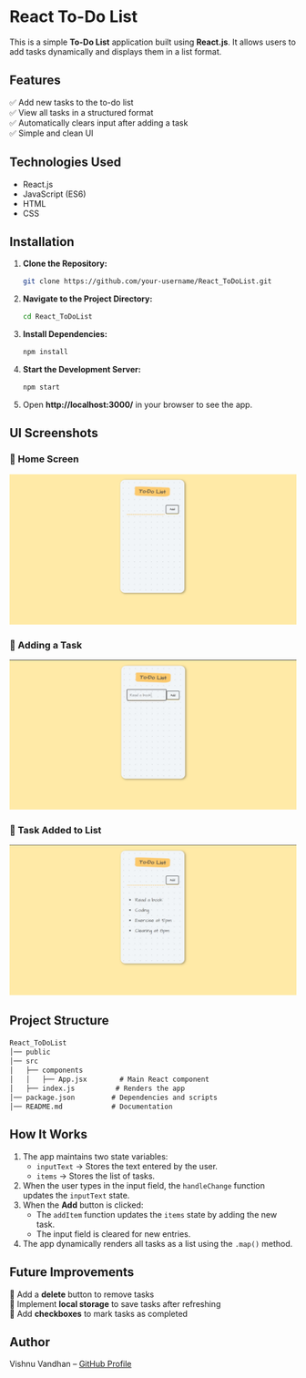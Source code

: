 # React To-Do List  

This is a simple **To-Do List** application built using **React.js**. It allows users to add tasks dynamically and displays them in a list format.  

## Features  
✅ Add new tasks to the to-do list  
✅ View all tasks in a structured format  
✅ Automatically clears input after adding a task  
✅ Simple and clean UI  

## Technologies Used  
- React.js  
- JavaScript (ES6)  
- HTML  
- CSS  

## Installation  

1. **Clone the Repository:**  
   ```bash
   git clone https://github.com/your-username/React_ToDoList.git
   ```
2. **Navigate to the Project Directory:**  
   ```bash
   cd React_ToDoList
   ```
3. **Install Dependencies:**  
   ```bash
   npm install
   ```
4. **Start the Development Server:**  
   ```bash
   npm start
   ```
5. Open **http://localhost:3000/** in your browser to see the app.  

## UI Screenshots  

### 📌 Home Screen  
![Home Screen](screenshots/home.png)  

### 📌 Adding a Task  
![Adding a Task](screenshots/add-task.png)  

### 📌 Task Added to List  
![Task Added](screenshots/task-list.png)  

## Project Structure  
```
React_ToDoList
│── public
│── src
│   ├── components
│   │   ├── App.jsx        # Main React component
│   ├── index.js          # Renders the app
│── package.json         # Dependencies and scripts
│── README.md            # Documentation
```

## How It Works  
1. The app maintains two state variables:  
   - `inputText` → Stores the text entered by the user.  
   - `items` → Stores the list of tasks.  
2. When the user types in the input field, the `handleChange` function updates the `inputText` state.  
3. When the **Add** button is clicked:  
   - The `addItem` function updates the `items` state by adding the new task.  
   - The input field is cleared for new entries.  
4. The app dynamically renders all tasks as a list using the `.map()` method.  

## Future Improvements  
🔹 Add a **delete** button to remove tasks  
🔹 Implement **local storage** to save tasks after refreshing  
🔹 Add **checkboxes** to mark tasks as completed  

## Author  
Vishnu Vandhan – [GitHub Profile](https://github.com/VishVandhan004)  
